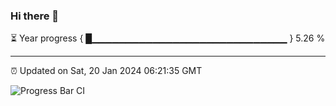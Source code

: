 ### Hi there 👋

⏳ Year progress { █▁▁▁▁▁▁▁▁▁▁▁▁▁▁▁▁▁▁▁▁▁▁▁▁▁▁▁▁▁ } 5.26 %

---

⏰ Updated on Sat, 20 Jan 2024 06:21:35 GMT

![Progress Bar CI](https://github.com/ZhaoGui/ZhaoGui/workflows/Progress%20Bar%20CI/badge.svg)
